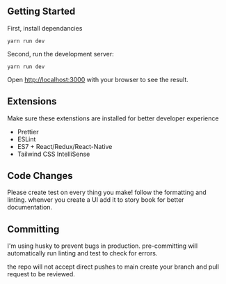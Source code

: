 ## Getting Started

First, install dependancies

```
yarn run dev
```

Second, run the development server:

```
yarn run dev
```

Open [http://localhost:3000](http://localhost:3000) with your browser to see the result.

## Extensions

Make sure these extenstions are installed for better developer experience

- Prettier
- ESLint
- ES7 + React/Redux/React-Native
- Tailwind CSS IntelliSense

## Code Changes

Please create test on every thing you make! follow the formatting and linting.
whenver you create a UI add it to story book for better documentation.

## Committing

I'm using husky to prevent bugs in production.
pre-committing will automatically run linting and test to check for errors.

the repo will not accept direct pushes to main create your branch and pull request to be reviewed.
